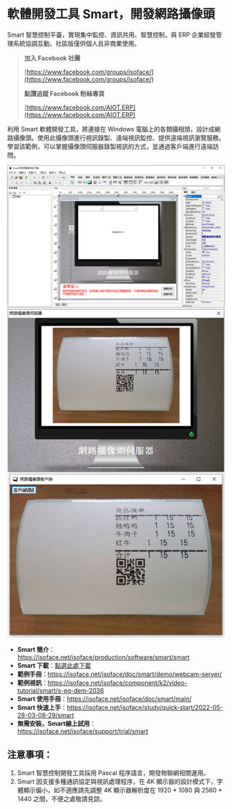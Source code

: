 # 軟體開發工具 Smart，開發網路攝像頭

Smart 智慧控制平臺，實現集中監控、資訊共用、智慧控制，與 ERP 企業經營管理系統協調互動。社區版僅供個人且非商業使用。

> **加入 Facebook 社團**
>
> [https://www.facebook.com/groups/isoface/](https://www.facebook.com/groups/isoface/)
> 
> **點讚追蹤 Facebook 粉絲專頁**
> 
> [https://www.facebook.com/AIOT.ERP](https://www.facebook.com/AIOT.ERP)

利用 Smart 軟體開發工具，將連接在 Windows 電腦上的各類攝相頭，設計成網路攝像頭。使用此攝像頭進行視訊錄製、遠端視訊監控、提供遠端視訊瀏覽服務。學習該範例，可以掌握攝像頭伺服器錄製視訊的方式，並通過客戶端進行遠端訪問。

![](images/20220903090340.png)
![](images/s-eq-dem-2037_videoserver_cht_s.png)
![](images/s-eq-dem-2036_videoclient_cht_s.png)


* **Smart 簡介**：https://isoface.net/isoface/production/software/smart/smart
* **Smart 下載**：[點選此處下載](https://github.com/isoface-iot/Smart/releases/latest)
* **範例手冊**：https://isoface.net/isoface/doc/smart/demo/webcam-server/
* **範例視訊**：https://isoface.net/isoface/component/k2/video-tutorial/smart/s-eq-dem-2036
* **Smart 使用手冊**：https://isoface.net/isoface/doc/smart/main/
* **Smart 快速上手**：https://isoface.net/isoface/study/quick-start/2022-05-28-03-08-29/smart
* **無需安裝，Smart線上試用**：https://isoface.net/isoface/support/trial/smart

## 注意事項：
1. Smart 智慧控制開發工具採用 Pascal 程序語言，開發物聯網相關運用。
2. Smart 因支援多種通訊協定與視訊處理程序，在 4K 顯示器的設計模式下，字體顯示偏小，如不適應請先調整 4K 顯示器解析度在 1920 * 1080 與 2560 * 1440 之間，不便之處敬請見諒。